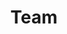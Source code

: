 ---
lang: es
layout: team
permalink: /es/team/
redirect_from:
- /es/people/
- /es/doc/QubesDevelopers/
- /es/wiki/QubesDevelopers/
ref: 8
title: Team
---
